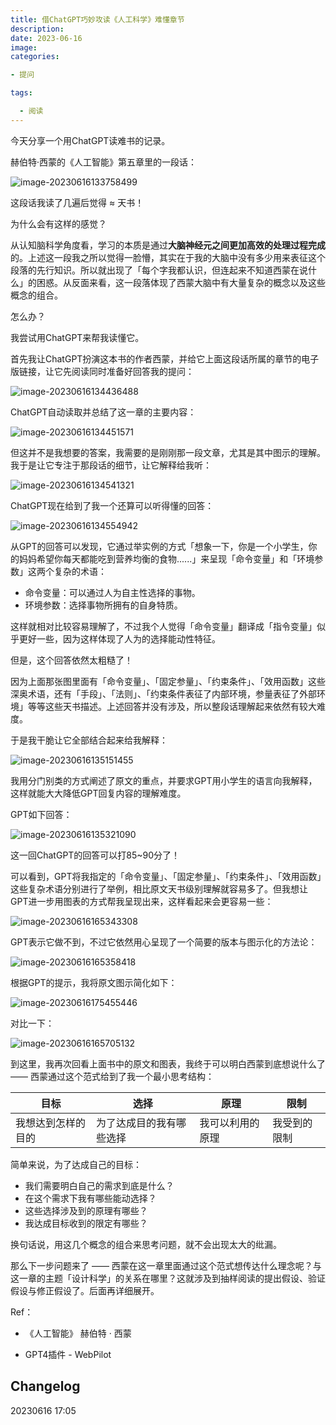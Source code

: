 ```yaml
---
title: 借ChatGPT巧妙攻读《人工科学》难懂章节
description: 
date: 2023-06-16
image: 
categories:

- 提问

tags:

  - 阅读
---
```






今天分享一个用ChatGPT读难书的记录。

赫伯特·西蒙的《人工智能》第五章里的一段话：

![image-20230616133758499](https://pbox.online/202306161337532.png)

这段话我读了几遍后觉得 ≈ 天书！

为什么会有这样的感觉？

从认知脑科学角度看，学习的本质是通过**大脑神经元之间更加高效的处理过程完成**的。上述这一段我之所以觉得一脸懵，其实在于我的大脑中没有多少用来表征这个段落的先行知识。所以就出现了「每个字我都认识，但连起来不知道西蒙在说什么」的困惑。从反面来看，这一段落体现了西蒙大脑中有大量复杂的概念以及这些概念的组合。

怎么办？

我尝试用ChatGPT来帮我读懂它。

首先我让ChatGPT扮演这本书的作者西蒙，并给它上面这段话所属的章节的电子版链接，让它先阅读同时准备好回答我的提问：

![image-20230616134436488](https://pbox.online/202306161344508.png)

ChatGPT自动读取并总结了这一章的主要内容：

![image-20230616134451571](https://pbox.online/202306161344599.png)

但这并不是我想要的答案，我需要的是刚刚那一段文章，尤其是其中图示的理解。我于是让它专注于那段话的细节，让它解释给我听：

![image-20230616134541321](https://pbox.online/202306161345358.png)

ChatGPT现在给到了我一个还算可以听得懂的回答：

![image-20230616134554942](https://pbox.online/202306161345962.png)

从GPT的回答可以发现，它通过举实例的方式「想象一下，你是一个小学生，你的妈妈希望你每天都能吃到营养均衡的食物......」来呈现「命令变量」和「环境参数」这两个复杂的术语：

- 命令变量：可以通过人为自主性选择的事物。
- 环境参数：选择事物所拥有的自身特质。

这样就相对比较容易理解了，不过我个人觉得「命令变量」翻译成「指令变量」似乎更好一些，因为这样体现了人为的选择能动性特征。

但是，这个回答依然太粗糙了！

因为上面那张图里面有「命令变量」、「固定参量」、「约束条件」、「效用函数」这些深奥术语，还有「手段」、「法则」、「约束条件表征了内部环境，参量表征了外部环境」等等这些天书描述。上述回答并没有涉及，所以整段话理解起来依然有较大难度。

于是我干脆让它全部结合起来给我解释：

![image-20230616135151455](https://pbox.online/202306161351481.png)

我用分门别类的方式阐述了原文的重点，并要求GPT用小学生的语言向我解释，这样就能大大降低GPT回复内容的理解难度。

GPT如下回答：

![image-20230616135321090](https://pbox.online/202306161353118.png)

这一回ChatGPT的回答可以打85~90分了！

可以看到，GPT将我指定的「命令变量」、「固定参量」、「约束条件」、「效用函数」这些复杂术语分别进行了举例，相比原文天书级别理解就容易多了。但我想让GPT进一步用图表的方式帮我呈现出来，这样看起来会更容易一些：

![image-20230616165343308](https://pbox.online/202306161653347.png)

GPT表示它做不到，不过它依然用心呈现了一个简要的版本与图示化的方法论：

![image-20230616165358418](https://pbox.online/202306161653447.png)

根据GPT的提示，我将原文图示简化如下：

![image-20230616175455446](https://pbox.online/202306161754478.png)

对比一下：

![image-20230616165705132](https://pbox.online/202306161657197.png)

到这里，我再次回看上面书中的原文和图表，我终于可以明白西蒙到底想说什么了 —— 西蒙通过这个范式给到了我一个最小思考结构：

| 目标               | 选择                     | 原理             | 限制         |
| ------------------ | ------------------------ | ---------------- | ------------ |
| 我想达到怎样的目的 | 为了达成目的我有哪些选择 | 我可以利用的原理 | 我受到的限制 |

简单来说，为了达成自己的目标：

- 我们需要明白自己的需求到底是什么？
- 在这个需求下我有哪些能动选择？
- 这些选择涉及到的原理有哪些？
- 我达成目标收到的限定有哪些？

换句话说，用这几个概念的组合来思考问题，就不会出现太大的纰漏。

那么下一步问题来了 —— 西蒙在这一章里面通过这个范式想传达什么理念呢？与这一章的主题「设计科学」的关系在哪里？这就涉及到抽样阅读的提出假设、验证假设与修正假设了。后面再详细展开。



Ref：

- 《人工智能》 赫伯特 · 西蒙

- GPT4插件 - WebPilot


## Changelog

20230616 17:05 

   
